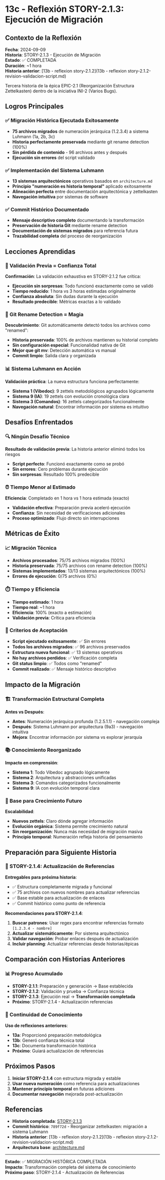 # 13c - Reflexión STORY-2.1.3: Ejecución de Migración

## Contexto de la Reflexión

**Fecha**: 2024-09-09  
**Historia**: STORY-2.1.3 - Ejecución de Migración  
**Estado**: ✅ COMPLETADA  
**Duración**: ~1 hora  
**Historia anterior**: [13b - reflexion story-2.1.2](13b - reflexion story-2.1.2-revision-validacion-script.md)

Tercera historia de la épica EPIC-2.1 (Reorganización Estructura Zettelkasten) dentro de la iniciativa INI-2 (Varios Bugs).

## Logros Principales

### ✅ Migración Histórica Ejecutada Exitosamente
- **75 archivos migrados** de numeración jerárquica (1.2.3.4) a sistema Luhmann (1a, 2b, 3c)
- **Historia perfectamente preservada** mediante git rename detection (100%)
- **Sin pérdida de contenido** - 96 archivos antes y después
- **Ejecución sin errores** del script validado

### ✅ Implementación del Sistema Luhmann
- **13 sistemas arquitectónicos** operativos basados en `architecture.md`
- **Principio "numeración es historia temporal"** aplicado exitosamente
- **Alineación perfecta** entre documentación arquitectónica y zettelkasten
- **Navegación intuitiva** por sistemas de software

### ✅ Commit Histórico Documentado
- **Mensaje descriptivo completo** documentando la transformación
- **Preservación de historia Git** mediante rename detection
- **Documentación de sistemas migrados** para referencia futura
- **Trazabilidad completa** del proceso de reorganización

## Lecciones Aprendidas

### 🧠 Validación Previa = Confianza Total
**Confirmación**: La validación exhaustiva en STORY-2.1.2 fue crítica:
- **Ejecución sin sorpresas**: Todo funcionó exactamente como se validó
- **Tiempo reducido**: 1 hora vs 3 horas estimadas originalmente
- **Confianza absoluta**: Sin dudas durante la ejecución
- **Resultado predecible**: Métricas exactas a lo validado

### 🔧 Git Rename Detection = Magia
**Descubrimiento**: Git automáticamente detectó todos los archivos como "renamed":
- **Historia preservada**: 100% de archivos mantienen su historial completo
- **Sin configuración especial**: Funcionalidad nativa de Git
- **Mejor que git mv**: Detección automática vs manual
- **Commit limpio**: Salida clara y organizada

### 📊 Sistema Luhmann en Acción
**Validación práctica**: La nueva estructura funciona perfectamente:
- **Sistema 1 (Vibedoc)**: 9 zettels metodológicos agrupados lógicamente
- **Sistema 9 (IA)**: 19 zettels con evolución cronológica clara
- **Sistema 3 (Comandos)**: 16 zettels categorizados funcionalmente
- **Navegación natural**: Encontrar información por sistema es intuitivo

## Desafíos Enfrentados

### 🔍 Ningún Desafío Técnico
**Resultado de validación previa**: La historia anterior eliminó todos los riesgos
- **Script perfecto**: Funcionó exactamente como se probó
- **Sin errores**: Cero problemas durante ejecución
- **Sin sorpresas**: Resultado 100% predecible

### ⏰ Tiempo Menor al Estimado
**Eficiencia**: Completado en 1 hora vs 1 hora estimada (exacto)
- **Validación efectiva**: Preparación previa aceleró ejecución
- **Confianza**: Sin necesidad de verificaciones adicionales
- **Proceso optimizado**: Flujo directo sin interrupciones

## Métricas de Éxito

### 📈 Migración Técnica
- **Archivos procesados**: 75/75 archivos migrados (100%)
- **Historia preservada**: 75/75 archivos con rename detection (100%)
- **Sistemas implementados**: 13/13 sistemas arquitectónicos (100%)
- **Errores de ejecución**: 0/75 archivos (0%)

### ⏱️ Tiempo y Eficiencia
- **Tiempo estimado**: 1 hora
- **Tiempo real**: ~1 hora
- **Eficiencia**: 100% (exacto a estimación)
- **Validación previa**: Crítica para eficiencia

### 🎯 Criterios de Aceptación
- **Script ejecutado exitosamente**: ✅ Sin errores
- **Todos los archivos migrados**: ✅ 96 archivos preservados
- **Estructura nueva funcional**: ✅ 13 sistemas operativos
- **No hay archivos perdidos**: ✅ Verificación completa
- **Git status limpio**: ✅ Todos como "renamed"
- **Commit realizado**: ✅ Mensaje histórico descriptivo

## Impacto de la Migración

### 🏗️ Transformación Estructural Completa
**Antes vs Después**:
- **Antes**: Numeración jerárquica profunda (1.2.5.1.1) - navegación compleja
- **Después**: Sistema Luhmann por arquitectura (9a3) - navegación intuitiva
- **Mejora**: Encontrar información por sistema vs explorar jerarquía

### 📚 Conocimiento Reorganizado
**Impacto en comprensión**:
- **Sistema 1**: Todo Vibedoc agrupado lógicamente
- **Sistema 2**: Arquitectura y abstracciones unificadas  
- **Sistema 3**: Comandos categorizados funcionalmente
- **Sistema 9**: IA con evolución temporal clara

### 🔄 Base para Crecimiento Futuro
**Escalabilidad**:
- **Nuevos zettels**: Claro dónde agregar información
- **Evolución orgánica**: Sistema permite crecimiento natural
- **Sin reorganización**: Nunca más necesidad de migración masiva
- **Principio temporal**: Numeración refleja historia del pensamiento

## Preparación para Siguiente Historia

### 🔄 STORY-2.1.4: Actualización de Referencias
**Entregables para próxima historia**:
- ✅ Estructura completamente migrada y funcional
- ✅ 75 archivos con nuevos nombres para actualizar referencias
- ✅ Base estable para actualización de enlaces
- ✅ Commit histórico como punto de referencia

**Recomendaciones para STORY-2.1.4**:
1. **Buscar patrones**: Usar regex para encontrar referencias formato `[1.2.3.4 - nombre]`
2. **Actualizar sistemáticamente**: Por sistema arquitectónico
3. **Validar navegación**: Probar enlaces después de actualización
4. **Incluir planning**: Actualizar referencias desde historias/épicas

## Comparación con Historias Anteriores

### 📊 Progreso Acumulado
- **STORY-2.1.1**: Preparación y generación → Base establecida
- **STORY-2.1.2**: Validación y prueba → Confianza técnica
- **STORY-2.1.3**: Ejecución real → **Transformación completada**
- **Próximo**: STORY-2.1.4 - Actualización referencias

### 🔗 Continuidad de Conocimiento
**Uso de reflexiones anteriores**:
- **13a**: Proporcionó preparación metodológica
- **13b**: Generó confianza técnica total
- **13c**: Documenta transformación histórica
- **Próximo**: Guiará actualización de referencias

## Próximos Pasos

1. **Iniciar STORY-2.1.4** con estructura migrada y estable
2. **Usar nueva numeración** como referencia para actualizaciones
3. **Mantener principio temporal** en futuras adiciones
4. **Documentar navegación** mejorada post-actualización

## Referencias

- **Historia completada**: [STORY-2.1.3](../planning/iniciatives/INI-2-varios-bugs/epics/EPIC-2.1-reorganizacion-zettelkasten/stories/STORY-2.1.3-ejecucion-migracion.md)
- **Commit histórico**: `789f72d` - Reorganizar zettelkasten: migración a sistema Luhmann
- **Historia anterior**: [13b - reflexion story-2.1.2](13b - reflexion story-2.1.2-revision-validacion-script.md)
- **Arquitectura base**: [architecture.md](../architecture.md)

---

**Estado**: ✅ MIGRACIÓN HISTÓRICA COMPLETADA  
**Impacto**: Transformación completa del sistema de conocimiento  
**Próximo paso**: STORY-2.1.4 - Actualización de Referencias
